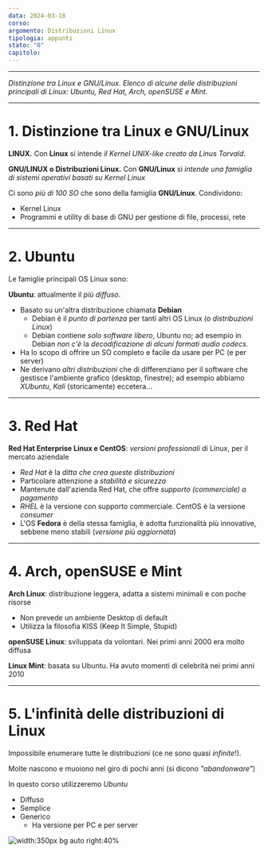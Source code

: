 ```yaml
---
data: 2024-03-18
corso: 
argomento: Distribuzioni Linux
tipologia: appunti
stato: "0"
capitolo:
---
```

- - -
*Distinzione tra Linux e GNU/Linux. Elenco di alcune delle distribuzioni principali di Linux: Ubuntu, Red Hat, Arch, openSUSE e Mint.*
- - -
# 1. Distinzione tra Linux e GNU/Linux

**LINUX.**
Con **Linux** si intende *il Kernel UNIX-like creato da Linus Torvald*.

**GNU/LINUX o Distribuzioni Linux.**
Con **GNU/Linux** si *intende una famiglia di sistemi operativi basati su Kernel Linux*

Ci sono *più di 100 SO* che sono della famiglia **GNU/Linux**. Condividono:
- Kernel Linux
- Programmi e utility di base di GNU per gestione di file, processi, rete

---
# 2. Ubuntu

Le famiglie principali OS Linux sono:

**Ubuntu**: attualmente il *più diffuso*.
- Basato su un'altra distribuzione chiamata **Debian**
  - Debian è il *punto di partenza* per tanti altri OS Linux (o *distribuzioni Linux*)
  - Debian contiene *solo software libero*, Ubuntu no; ad esempio in Debian *non c'è* la *decodificazione di alcuni formati audio codecs*.
- Ha lo scopo di offrire un SO completo e facile da usare per PC (e per server)
- Ne derivano *altri distribuzioni* che di differenziano per il software che gestisce l'ambiente grafico (desktop, finestre); ad esempio abbiamo *XUbuntu*, *Kali* (storicamente) eccetera...

---
# 3. Red Hat

**Red Hat Enterprise Linux e CentOS**: *versioni professionali* di Linux, per il mercato aziendale
- *Red Hat* è la *ditta che crea queste distribuzioni*
- Particolare attenzione a *stabilità e sicurezza*
- Mantenute dall'azienda Red Hat, che offre *supporto (commerciale) a pagamento*
- *RHEL* è la versione con supporto commerciale. CentOS è la versione *consumer*
- L'OS **Fedora** è della stessa famiglia, è adotta funzionalità più innovative, sebbene meno stabili (*versione più aggiornata*)

---
# 4. Arch, openSUSE e Mint

**Arch Linux**: distribuzione leggera, adatta a sistemi minimali e con poche risorse
- Non prevede un ambiente Desktop di default
- Utilizza la filosofia KISS (Keep It Simple, Stupid)

**openSUSE Linux**: sviluppata da volontari. Nei primi anni 2000 era molto diffusa

**Linux Mint**: basata su Ubuntu. Ha avuto momenti di celebrità nei primi anni 2010

---
# 5. L'infinità delle distribuzioni di Linux

Impossibile enumerare tutte le distribuzioni (ce ne sono quasi *infinite*!).

Molte nascono e muoiono nel giro di pochi anni (si dicono *"abandonware"*)

In questo corso utilizzeremo *Ubuntu*
- Diffuso
- Semplice
- Generico
  - Ha versione per PC e per server

![width:350px bg auto right:40%](images/debian.png)
